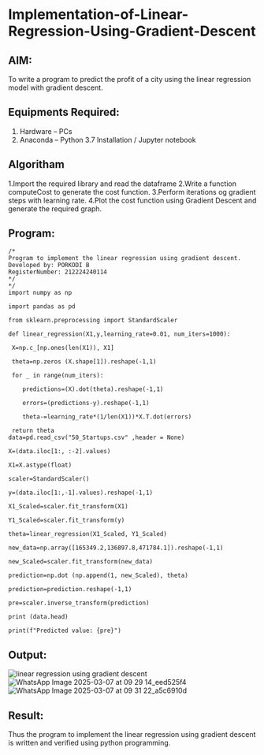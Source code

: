 # Implementation-of-Linear-Regression-Using-Gradient-Descent

## AIM:
To write a program to predict the profit of a city using the linear regression model with gradient descent.

## Equipments Required:
1. Hardware – PCs
2. Anaconda – Python 3.7 Installation / Jupyter notebook

## Algoritham
1.Import the required library and read the dataframe
2.Write a function computeCost to generate the cost function.
3.Perform iterations og gradient steps with learning rate.
4.Plot the cost function using Gradient Descent and generate the required graph.

## Program:
```
/*
Program to implement the linear regression using gradient descent.
Developed by: PORKODI B
RegisterNumber: 212224240114
*/
*/
import numpy as np

import pandas as pd

from sklearn.preprocessing import StandardScaler

def linear_regression(X1,y,learning_rate=0.01, num_iters=1000):

 X=np.c_[np.ones(len(X1)), X1]

 theta=np.zeros (X.shape[1]).reshape(-1,1)

 for _ in range(num_iters):
     
    predictions=(X).dot(theta).reshape(-1,1)
     
    errors=(predictions-y).reshape(-1,1)
     
    theta-=learning_rate*(1/len(X1))*X.T.dot(errors)
     
 return theta
data=pd.read_csv("50_Startups.csv" ,header = None)

X=(data.iloc[1:, :-2].values)

X1=X.astype(float)

scaler=StandardScaler()

y=(data.iloc[1:,-1].values).reshape(-1,1)

X1_Scaled=scaler.fit_transform(X1)

Y1_Scaled=scaler.fit_transform(y)

theta=linear_regression(X1_Scaled, Y1_Scaled)

new_data=np.array([165349.2,136897.8,471784.1]).reshape(-1,1)

new_Scaled=scaler.fit_transform(new_data)

prediction=np.dot (np.append(1, new_Scaled), theta)

prediction=prediction.reshape(-1,1)

pre=scaler.inverse_transform(prediction)

print (data.head)

print(f"Predicted value: {pre}")
```

## Output:
![linear regression using gradient descent](sam.png)
![WhatsApp Image 2025-03-07 at 09 29 14_eed525f4](https://github.com/user-attachments/assets/049ee9a9-66ca-493e-bd0e-3b2a826ed1ce)
![WhatsApp Image 2025-03-07 at 09 31 22_a5c6910d](https://github.com/user-attachments/assets/44935836-5b37-4bb4-84c8-e3124df74600)



## Result:
Thus the program to implement the linear regression using gradient descent is written and verified using python programming.
